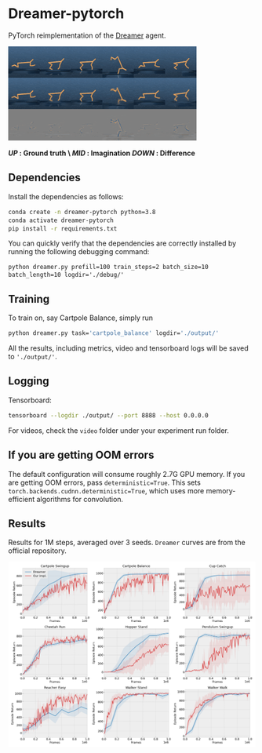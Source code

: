 # Dreamer-pytorch
PyTorch reimplementation of the [Dreamer](https://arxiv.org/abs/1912.01603) agent. 

![animation1](figures/dreamer_1.gif) 

**_UP_ : Ground truth \\
_MID_ : Imagination
_DOWN_ : Difference**
## Dependencies

Install the dependencies as follows:

```sh
conda create -n dreamer-pytorch python=3.8
conda activate dreamer-pytorch
pip install -r requirements.txt
```

You can quickly verify that the dependencies are correctly installed by running the following debugging command:

```
python dreamer.py prefill=100 train_steps=2 batch_size=10 batch_length=10 logdir='./debug/'
```

## Training

To train on, say Cartpole Balance, simply run

```sh
python dreamer.py task='cartpole_balance' logdir='./output/' 
```

All the results, including metrics, video and tensorboard logs will be saved to `'./output/'`. 

## Logging

Tensorboard:

```sh
tensorboard --logdir ./output/ --port 8888 --host 0.0.0.0
```

For videos, check the `video` folder under your experiment run folder.

## If you are getting OOM errors

The default configuration will consume roughly 2.7G GPU memory. If you are getting OOM errors, pass `deterministic=True`. This sets `torch.backends.cudnn.deterministic=True`, which
uses more memory-efficient algorithms for convolution.

## Results

Results for 1M steps, averaged over 3 seeds. `Dreamer` curves are from the official repository.

![results](figures/compare.png)
